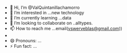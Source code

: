 - 👋 Hi, I’m @ValQuintanillachamorro
- 👀 I’m interested in ...new technology 
- 🌱 I’m currently learning ...data
- 💞️ I’m looking to collaborate on ..alltypes.
- 📫 How to reach me ...email(vswerveblas@gmail.com))
- 
- 😄 Pronouns: ...
- ⚡ Fun fact: ...

<!---
ValQuintanillachamorro/ValQuintanillachamorro is a ✨ special ✨ repository because its `README.md` (this file) appears on your GitHub profile.
You can click the Preview link to take a look at your changes.
--->
